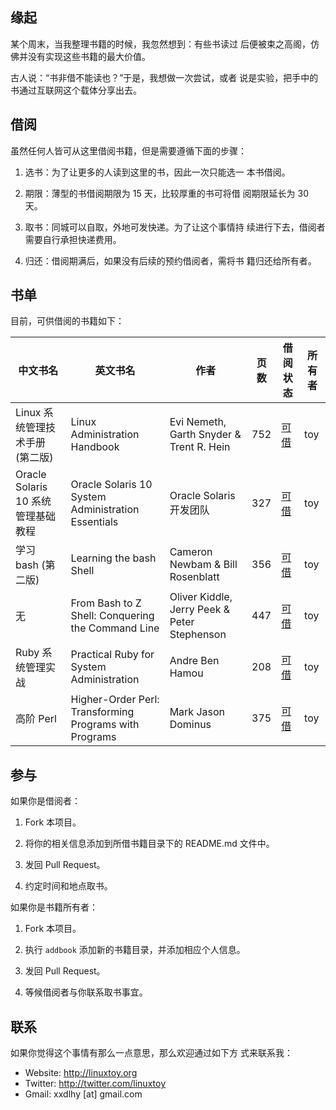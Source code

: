 缘起
----

某个周末，当我整理书籍的时候，我忽然想到：有些书读过
后便被束之高阁，仿佛并没有实现这些书籍的最大价值。

古人说：“书非借不能读也？”于是，我想做一次尝试，或者
说是实验，把手中的书通过互联网这个载体分享出去。

借阅
----

虽然任何人皆可从这里借阅书籍，但是需要遵循下面的步骤：

1. 选书：为了让更多的人读到这里的书，因此一次只能选一
   本书借阅。

2. 期限：薄型的书借阅期限为 15 天，比较厚重的书可将借
   阅期限延长为 30 天。

3. 取书：同城可以自取，外地可发快递。为了让这个事情持
   续进行下去，借阅者需要自行承担快递费用。

4. 归还：借阅期满后，如果没有后续的预约借阅者，需将书
   籍归还给所有者。

书单
----

目前，可供借阅的书籍如下：

中文书名 | 英文书名 | 作者 | 页数 | 借阅状态 | 所有者
-------- | -------- | ---- | ---- | -------- | ------
Linux 系统管理技术手册 (第二版) | Linux Administration Handbook | Evi Nemeth, Garth Snyder & Trent R. Hein | 752 | [可借](linux_administration_handbook/README.md) | toy
Oracle Solaris 10 系统管理基础教程 | Oracle Solaris 10 System Administration Essentials | Oracle Solaris 开发团队 | 327 | [可借](oracle_solaris_10_system_administration_essentials/README.md) | toy
学习 bash (第二版) | Learning the bash Shell | Cameron Newbam & Bill Rosenblatt | 356 | [可借](learning_the_bash_shell/README.md) | toy
无 | From Bash to Z Shell: Conquering the Command Line | Oliver Kiddle, Jerry Peek & Peter Stephenson | 447 | [可借](from_bash_to_z_shell/README.md) | toy
Ruby 系统管理实战 | Practical Ruby for System Administration | Andre Ben Hamou | 208 | [可借](practical_ruby_for_system_administration/README.md) | toy
高阶 Perl | Higher-Order Perl: Transforming Programs with Programs | Mark Jason Dominus | 375 | [可借](higher_order_perl/README.md) | toy

参与
----

如果你是借阅者：

1. Fork 本项目。

2. 将你的相关信息添加到所借书籍目录下的 README.md 文件中。

3. 发回 Pull Request。

4. 约定时间和地点取书。

如果你是书籍所有者：

1. Fork 本项目。

2. 执行 `addbook` 添加新的书籍目录，并添加相应个人信息。

3. 发回 Pull Request。

4. 等候借阅者与你联系取书事宜。

联系
----

如果你觉得这个事情有那么一点意思，那么欢迎通过如下方
式来联系我：

* Website: <http://linuxtoy.org>
* Twitter: <http://twitter.com/linuxtoy>
* Gmail: xxdlhy [at] gmail.com
